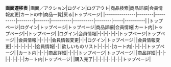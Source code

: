 **画面遷移表**
|画面／アクション|ログイン|ログアウト|商品検索|商品詳細|会員情報変更|カートの中|商品一覧|戻る|トップページ|
|---------------|--------|----------|--------|-------|----------|----------|--------|-----|----------|
|トップページ|ログイン|トップページ|トップページ|商品詳細|会員情報|カート内|トップページ|-|トップページ|
|ログイン|会員情報|-|-|-|-|-|-|トップページ|トップページ|
|会員情報|-|-|-|-|会員情報変更|-|-|ログイン|トップページ|
|会員情報変更|-|-|-|-|-|-|-|会員情報|-|
|欲しいものリスト|-|-|-|-|カート内|-|-|-|-|トップページ|
|カート内|-|-|-|商品詳細|-|-|-|トップページ|トップページ|
|商品詳細|-|-|-|-|-|-|-|-|カート内|トップページ|
|購入完了|-|-|-|-|-|-|-|-|トップページ|
